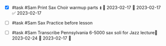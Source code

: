 - [x] #task #Sam Print Sax Choir warmup parts ⏫ 🛫 2023-02-17 📅 2023-02-17 ✅ 2023-02-17
- [ ] #task #Sam Sax Practice before lesson
- [ ] #task #Sam Transcribe Pennsylvania 6-5000 sax soli for Jazz lecture📅 2023-02-24 🛫 2023-02-17 🔼 


